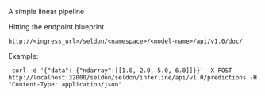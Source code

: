 A simple linear pipeline


Hitting the endpoint blueprint

```
http://<ingress_url>/seldon/<namespace>/<model-name>/api/v1.0/doc/
```
Example:
```
 curl -d '{"data": {"ndarray":[[1.0, 2.0, 5.0, 6.0]]}}' -X POST http://localhost:32000/seldon/seldon/inferline/api/v1.0/predictions -H "Content-Type: application/json"
```